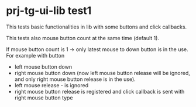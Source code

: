 # prj-tg-ui-lib test1

This tests basic functionalities in lib with some buttons and click callbacks.

This tests also mouse button count at the same time (default 1).

If mouse button count is 1 -> only latest mouse to down button is in the use.  
For example with button  
* left mouse button down
* right mouse button down (now left mouse button release will be ignored, and only right mouse button release is in the use).
* left mouse release - is ignored
* right mouse button release is registered and click callback is sent with right mouse button type

